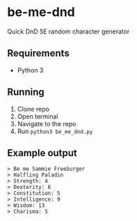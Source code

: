 # be-me-dnd
Quick DnD 5E random character generator

## Requirements
- Python 3

## Running
1. Clone repo
2. Open terminal
3. Navigate to the repo
4. Run `python3 be_me_dnd.py`

## Example output
```
> Be me Sammie Freeburger
> Halfling Paladin
> Strength: 4
> Dexterity: 6
> Constitution: 5
> Intelligence: 9
> Wisdom: 13
> Charisma: 5
```
